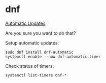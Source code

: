 # dnf

[Automatic Updates](https://docs.fedoraproject.org/en-US/quick-docs/autoupdates/#reasons-against-using-automatic-updates)

Are you sure you want to do that?


Setup automatic updates:

    sudo dnf install dnf-automatic
    systemctl enable --now dnf-automatic.timer

Check status of timers:

    systemctl list-timers dnf-*
